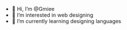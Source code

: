 - 👋 Hi, I’m @Gmiee
- 👀 I’m interested in web designing
- 🌱 I’m currently learning designing languages
